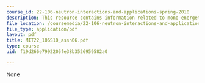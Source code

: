 ```yaml
---
course_id: 22-106-neutron-interactions-and-applications-spring-2010
description: This resource contains information related to mono-energetic transport.
file_location: /coursemedia/22-106-neutron-interactions-and-applications-spring-2010/f19d266e7992205fe38b3526959582a0_MIT22_106S10_assn06.pdf
file_type: application/pdf
layout: pdf
title: MIT22_106S10_assn06.pdf
type: course
uid: f19d266e7992205fe38b3526959582a0

---
```

None